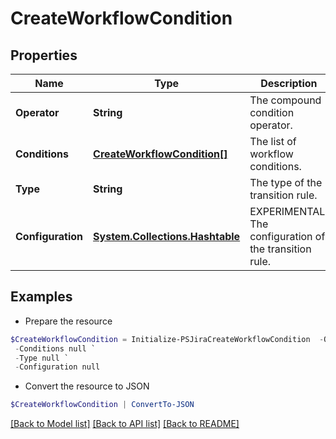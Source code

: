 # CreateWorkflowCondition
## Properties

Name | Type | Description | Notes
------------ | ------------- | ------------- | -------------
**Operator** | **String** | The compound condition operator. | [optional] 
**Conditions** | [**CreateWorkflowCondition[]**](CreateWorkflowCondition.md) | The list of workflow conditions. | [optional] 
**Type** | **String** | The type of the transition rule. | [optional] 
**Configuration** | [**System.Collections.Hashtable**](AnyType.md) | EXPERIMENTAL. The configuration of the transition rule. | [optional] 

## Examples

- Prepare the resource
```powershell
$CreateWorkflowCondition = Initialize-PSJiraCreateWorkflowCondition  -Operator null `
 -Conditions null `
 -Type null `
 -Configuration null
```

- Convert the resource to JSON
```powershell
$CreateWorkflowCondition | ConvertTo-JSON
```

[[Back to Model list]](../README.md#documentation-for-models) [[Back to API list]](../README.md#documentation-for-api-endpoints) [[Back to README]](../README.md)

